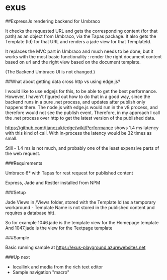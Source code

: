 exus
====

##ExpressJs rendering backend for Umbraco

It checks the requested URL and gets the corresponding content (for that path) as an object from Umbraco, via the Tapas package.
It also gets the Template (Id) for that URL and renders a jade view for that TemplateId.

It replaces the MVC part in Umbraco and much needs to be done, but it works with the most basic functionality : render the right document content based on url and the right view based on the document template.

(The Backend Umbraco UI is not changed.)

##What about getting data cross http vs using edge.js?

I would like to use edgejs for this, to be able to get the best performance. However, I haven't figured out how to do that in a good way, 
since the backend runs in a pure .net process, and updates after publish only happens there. The node.js with edge.js would run in the v8 process,
and therefore would not see the publish event. Therefore, in my approach I call the .net process over http to get the latest version of the published data.

https://github.com/tjanczuk/edge/wiki/Performance shows 1.4 ms latency with this kind of call. With in-process the latency would be 32 times as small. 

Still - 1.4 ms is not much, and probably one of the least expensive parts of the web request.


###Requirements

Umbraco 6* with Tapas for rest request for published content

Express, Jade and Restler installed from NPM

###Setup

Jade Views in /Views folder, stored with the Template Id (as a temporary workaround - Template Name is not stored in the published content and requires a database hit).

So for example 1046.jade is the template view for the Homepage template
And 1047.jade is the view for the Textpage template

###Sample

Basic running sample at https://exus-playground.azurewebsites.net

###Up next

* locallink and media from the rich text editor
* Sample navigation "macro"



